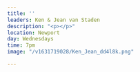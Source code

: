 ```yaml
---
title: ''
leaders: Ken & Jean van Staden
description: "<p></p>"
location: Newport
day: Wednesdays
time: 7pm
image: "/v1631719028/Ken_Jean_dd4l8k.png"

---
```

